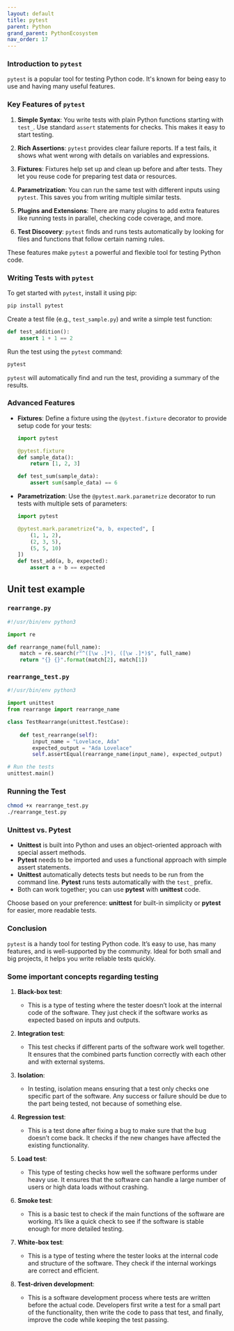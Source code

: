 ```yaml
---
layout: default
title: pytest
parent: Python
grand_parent: PythonEcosystem
nav_order: 17
---
```


### Introduction to `pytest`

`pytest` is a popular tool for testing Python code. It's known for being easy to use and having many useful features.

### Key Features of `pytest`

1. **Simple Syntax**: You write tests with plain Python functions starting with `test_`. Use standard `assert` statements for checks. This makes it easy to start testing.

2. **Rich Assertions**: `pytest` provides clear failure reports. If a test fails, it shows what went wrong with details on variables and expressions.

3. **Fixtures**: Fixtures help set up and clean up before and after tests. They let you reuse code for preparing test data or resources.

4. **Parametrization**: You can run the same test with different inputs using `pytest`. This saves you from writing multiple similar tests.

5. **Plugins and Extensions**: There are many plugins to add extra features like running tests in parallel, checking code coverage, and more.

6. **Test Discovery**: `pytest` finds and runs tests automatically by looking for files and functions that follow certain naming rules.

These features make `pytest` a powerful and flexible tool for testing Python code.

### Writing Tests with `pytest`

To get started with `pytest`, install it using pip:

```bash
pip install pytest
```

Create a test file (e.g., `test_sample.py`) and write a simple test function:

```python
def test_addition():
    assert 1 + 1 == 2
```

Run the test using the `pytest` command:

```bash
pytest
```

`pytest` will automatically find and run the test, providing a summary of the results.

### Advanced Features

- **Fixtures**: Define a fixture using the `@pytest.fixture` decorator to provide setup code for your tests:

    ```python
    import pytest

    @pytest.fixture
    def sample_data():
        return [1, 2, 3]

    def test_sum(sample_data):
        assert sum(sample_data) == 6
    ```

- **Parametrization**: Use the `@pytest.mark.parametrize` decorator to run tests with multiple sets of parameters:

    ```python
    import pytest

    @pytest.mark.parametrize("a, b, expected", [
        (1, 1, 2),
        (2, 3, 5),
        (5, 5, 10)
    ])
    def test_add(a, b, expected):
        assert a + b == expected
    ```

## Unit test example

### `rearrange.py`

```python
#!/usr/bin/env python3

import re

def rearrange_name(full_name):
    match = re.search(r"^([\w .]*), ([\w .]*)$", full_name)
    return "{} {}".format(match[2], match[1])
```

### `rearrange_test.py`

```python
#!/usr/bin/env python3

import unittest
from rearrange import rearrange_name

class TestRearrange(unittest.TestCase):
    
    def test_rearrange(self):
        input_name = "Lovelace, Ada"
        expected_output = "Ada Lovelace"
        self.assertEqual(rearrange_name(input_name), expected_output)

# Run the tests
unittest.main()
```

### Running the Test

```bash
chmod +x rearrange_test.py
./rearrange_test.py
```

### Unittest vs. Pytest

- **Unittest** is built into Python and uses an object-oriented approach with special assert methods.
- **Pytest** needs to be imported and uses a functional approach with simple assert statements.
- **Unittest** automatically detects tests but needs to be run from the command line. **Pytest** runs tests automatically with the `test_` prefix.
- Both can work together; you can use **pytest** with **unittest** code.

Choose based on your preference: **unittest** for built-in simplicity or **pytest** for easier, more readable tests.

### Conclusion

`pytest` is a handy tool for testing Python code. It’s easy to use, has many features, and is well-supported by the community. Ideal for both small and big projects, it helps you write reliable tests quickly.

### Some important concepts regarding testing

1. **Black-box test**:
   - This is a type of testing where the tester doesn’t look at the internal code of the software. They just check if the software works as expected based on inputs and outputs.

2. **Integration test**:
   - This test checks if different parts of the software work well together. It ensures that the combined parts function correctly with each other and with external systems.

3. **Isolation**:
   - In testing, isolation means ensuring that a test only checks one specific part of the software. Any success or failure should be due to the part being tested, not because of something else.

4. **Regression test**:
   - This is a test done after fixing a bug to make sure that the bug doesn’t come back. It checks if the new changes have affected the existing functionality.

5. **Load test**:
   - This type of testing checks how well the software performs under heavy use. It ensures that the software can handle a large number of users or high data loads without crashing.

6. **Smoke test**:
   - This is a basic test to check if the main functions of the software are working. It’s like a quick check to see if the software is stable enough for more detailed testing.

7. **White-box test**:
   - This is a type of testing where the tester looks at the internal code and structure of the software. They check if the internal workings are correct and efficient.

8. **Test-driven development**:
   - This is a software development process where tests are written before the actual code. Developers first write a test for a small part of the functionality, then write the code to pass that test, and finally, improve the code while keeping the test passing.


